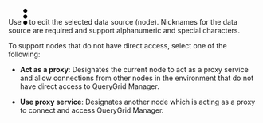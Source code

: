 
Use ![""](Images/zsz1597101912145.svg) to edit the selected data source (node). Nicknames for the data source are required and support alphanumeric and special characters.

To support nodes that do not have direct access, select one of the following:

-   **Act as a proxy**: Designates the current node to act as a proxy service and allow connections from other nodes in the environment that do not have direct access to QueryGrid Manager.

-   **Use proxy service**: Designates another node which is acting as a proxy to connect and access QueryGrid Manager.


